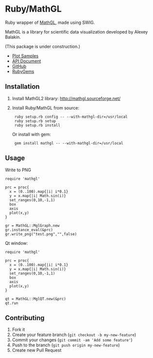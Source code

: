 # Ruby/MathGL

Ruby wrapper of [MathGL](http://mathgl.sourceforge.net/), made using SWIG.

MathGL is a library for scientific data visualization developed by Alexey Balakin.

(This package is under construction.)

- [Plot Samples](https://github.com/masa16/ruby-mathgl-sample)
- [API Document](http://masa16.github.io/ruby-mathgl/doc/frames.html)
- [GitHub](https://github.com/masa16/ruby-mathgl)
- [RubyGems](https://rubygems.org/gems/mathgl)

## Installation

1. Install MathGL2 library: http://mathgl.sourceforge.net/

2. Install Ruby/MathGL from source:

        ruby setup.rb config -- --with-mathgl-dir=/usr/local
        ruby setup.rb setup
        ruby setup.rb install

   Or install with gem:

        gem install mathgl -- --with-mathgl-dir=/usr/local

## Usage

Write to PNG

    require 'mathgl'

    prc = proc{
      x = (0..100).map{|i| i*0.1}
      y = x.map{|i| Math.sin(i)}
      set_ranges(0,10,-1,1)
      box
      axis
      plot(x,y)
    }

    gr = MathGL::MglGraph.new
    gr.instance_eval(&prc)
    gr.write_png("test.png","",false)

Qt window:

    require 'mathgl'

    prc = proc{
      x = (0..100).map{|i| i*0.1}
      y = x.map{|i| Math.sin(i)}
      set_ranges(0,10,-1,1)
      box
      axis
      plot(x,y)
    }

    qt = MathGL::MglQT.new(&prc)
    qt.run

## Contributing

1. Fork it
2. Create your feature branch (`git checkout -b my-new-feature`)
3. Commit your changes (`git commit -am 'Add some feature'`)
4. Push to the branch (`git push origin my-new-feature`)
5. Create new Pull Request
